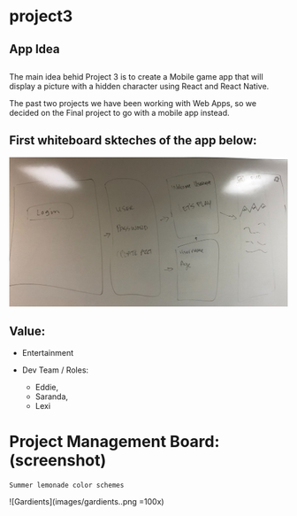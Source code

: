 # project3

## App Idea <h2>


The main idea behid Project 3 is to create a Mobile game app that will display a picture with a hidden character using React and React Native.

The past two projects we have been working with Web Apps, so we decided on the Final project to go with a mobile app instead.


## First whiteboard skteches of the app below: 

![Sketch](images/sketch.jpg)


## Value:
* Entertainment


* Dev Team / Roles: 
   * Eddie,
   * Saranda,
  *  Lexi

# Project Management Board: (screenshot)
    Summer lemonade color schemes

![Gardients](images/gardients..png =100x)